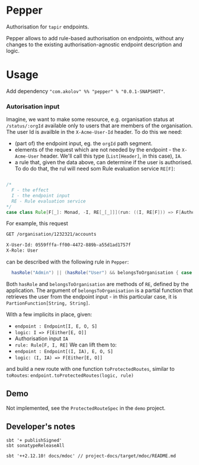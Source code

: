 # Pepper

Authorisation for `tapir` endpoints.

Pepper allows to add rule-based authorisation on endpoints, without any changes to the existing 
authorisation-agnostic endpoint description and logic.

# Usage

Add dependency `"com.akolov" %% "pepper" % "0.0.1-SNAPSHOT"`.

### Autorisation input

Imagine, we want to make some resource, e.g. organisation status at `/status/:orgId` available only to users that are
members of the organisation. The user Id is availble in the `X-Acme-User-Id` header. To do this we need:
 - (part of) the endpoint input, eg. the `orgId` path segment.
 - elements of the request which are not needed by the endpoint - the `X-Acme-User` header. We'll call this type (`List[Header]`, in this case), `IA`.
 - a rule that, given the data above, can determine if the user is authorised. To do do that, the rul will need som Rule evaluation service `RE[F]`:
```scala

/*
  F - the effect
  I - the endpoint input
  RE - Rule evaluation service
*/
case class Rule[F[_]: Monad, -I, RE[_[_]]](run: ((I, RE[F])) => F[AuthorizationResult])
```

For example, this request
```bash curl 
GET /organisation/1232321/accounts

X-User-Id: 0559fffa-ff00-4472-889b-a55d1ad1757f
X-Role: User
```

can be described with the following rule in `Pepper`:
``` scala
  hasRole("Admin") || (hasRole("User") && belongsToOrganisation { case s => s }
``` 
Both `hasRole` and `belongsToOrganisation` are methods of `RE`, defined by the application. 
The argument of `belongsToOrganisation` is a partial function that retrieves the user from the endpoint 
input - in this particular case, it is `PartionFunction[String, String]`.


With a few implicits in place, given: 
 - `endpoint : Endpoint[I, E, O, S]`
 - `logic: I => F[Either[E, O]]` 
 - Authorisation input `IA`
 - `rule: Rule[F, I, RE]` 
We can lift them to:
 - `endpoint : Endpoint[(I, IA), E, O, S]`
 - `logic: (I, IA) => F[Either[E, O]]` 
 
and build a new route with one function `toProtectedRoutes`, similar to `toRoutes`:
```endpoint.toProtectedRoutes(logic, rule)```

## Demo

Not implemented, see the `ProtectedRouteSpec` in the `demo` project.

## Developer's notes

    sbt '+ publishSigned'
    sbt sonatypeReleaseAll

    sbt '++2.12.10! docs/mdoc' // project-docs/target/mdoc/README.md
 


 


